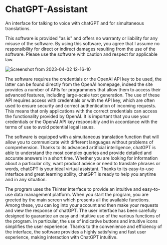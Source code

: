 # ChatGPT-Assistant
An interface for talking to voice with chatGPT and for simultaneous translations. 

This software is provided "as is" and offers no warranty or liability for any misuse of the software. 
By using this software, you agree that I assume no responsibility for direct or indirect damages 
resulting from the use of the software. Please use the software with caution and respect for applicable law.  

![Screenshot from 2023-04-02 12-16-10](https://user-images.githubusercontent.com/70527145/229349259-ae399cc7-9f55-435a-ba8e-3633a6e0b49c.png)


The software requires the credentials or the OpenAI API key to be used, the latter can be found directly from the OpenAI homepage, indeed the site provides a number of APIs for programmers that allow them to access their advanced features, including large-scale text generation.
The use of these API requires access with credentials or with the API key, which are often used to ensure security and correct authentication of incoming requests. This means that only applications with the correct credentials can access the functionality provided by OpenAI.
It is important that you use your credentials or the OpenAI API key responsibly and in accordance with the terms of use to avoid potential legal issues.

The software is equipped with a simultaneous translation function that will allow you to communicate with different languages without problems of comprehension. 
Thanks to its advanced artificial intelligence, chatGPT is able to understand the most complex queries and provide detailed and accurate answers in a short time. Whether you are looking for information about a particular city, want product advice or need to translate phrases or words, chatGPT is your ideal virtual assistant. Thanks to its easy-to-use interface and great learning ability, chatGPT is ready to help you anytime and in any situation.

The program uses the Tkinter interface to provide an intuitive and easy-to-use data management platform. When you start the program, you are greeted by the main screen which presents all the available functions. Among these, you can log into your account and then make your requests and view the response of chatGPT.
The user interface has been carefully designed to guarantee an easy and intuitive use of the various functions of the program. In particular, the use of indicative buttons and intuitive icons simplifies the user experience. Thanks to the convenience and efficiency of the interface, the software provides a highly satisfying and fast user experience, making interaction with ChatGPT intuitive.
